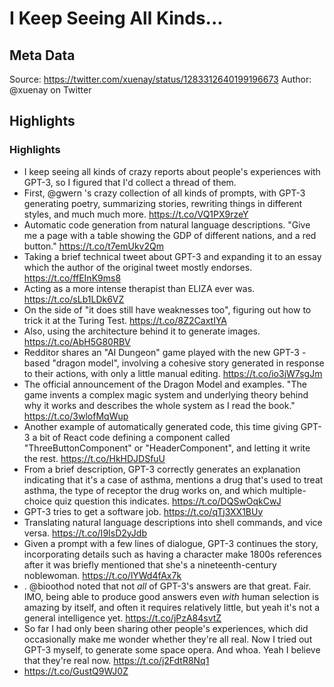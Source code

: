 # I Keep Seeing All Kinds...

## Meta Data

Source:  https://twitter.com/xuenay/status/1283312640199196673 
Author: @xuenay on Twitter

## Highlights

### Highlights

- I keep seeing all kinds of crazy reports about people's experiences with GPT-3, so I figured that I'd collect a thread of them.
- First, @gwern 's crazy collection of all kinds of prompts, with GPT-3 generating poetry, summarizing stories, rewriting things in different styles, and much much more. https://t.co/VQ1PX9rzeY
- Automatic code generation from natural language descriptions. "Give me a page with a table showing the GDP of different nations, and a red button." https://t.co/t7emUkv2Qm
- Taking a brief technical tweet about GPT-3 and expanding it to an essay which the author of the original tweet mostly endorses. https://t.co/ffEInK9ms8
- Acting as a more intense therapist than ELIZA ever was. https://t.co/sLb1LDk6VZ
- On the side of "it does still have weaknesses too", figuring out how to trick it at the Turing Test. https://t.co/8Z2CaxtIYA
- Also, using the architecture behind it to generate images. https://t.co/AbH5G80RBV
- Redditor shares an "AI Dungeon" game played with the new GPT-3 -based "dragon model", involving a cohesive story generated in response to their actions, with only a little manual editing. https://t.co/io3jW7sgJm
- The official announcement of the Dragon Model and examples. "The game invents a complex magic system and underlying theory behind why it works and describes the whole system as I read the book." 
  https://t.co/3wlofMqWup
- Another example of automatically generated code, this time giving GPT-3 a bit of React code defining a component called "ThreeButtonComponent" or "HeaderComponent", and letting it write the rest.
  https://t.co/HkHDJDSfuU
- From a brief description, GPT-3 correctly generates an explanation indicating that it's a case of asthma, mentions a drug that's used to treat asthma, the type of receptor the drug works on, and which multiple-choice quiz question this indicates.
  https://t.co/DQSwOqkCwJ
- GPT-3 tries to get a software job. https://t.co/qTj3XX1BUy
- Translating natural language descriptions into shell commands, and vice versa. https://t.co/I9IsD2yJdb
- Given a prompt with a few lines of dialogue, GPT-3 continues the story, incorporating details such as having a character make 1800s references after it was briefly mentioned that she's a nineteenth-century noblewoman.
  https://t.co/lYWd4fAx7k
- . @bioothod noted that not *all* of GPT-3's answers are that great. Fair. IMO, being able to produce good answers even *with* human selection is amazing by itself, and often it requires relatively little, but yeah it's not a general intelligence yet.
  https://t.co/jPzA84svtZ
- So far I had only been sharing other people's experiences, which did occasionally make me wonder whether they're all real. Now I tried out GPT-3 myself, to generate some space opera. And whoa. Yeah I believe that they're real now. https://t.co/j2FdtR8Nq1
- https://t.co/GustQ9WJ0Z
